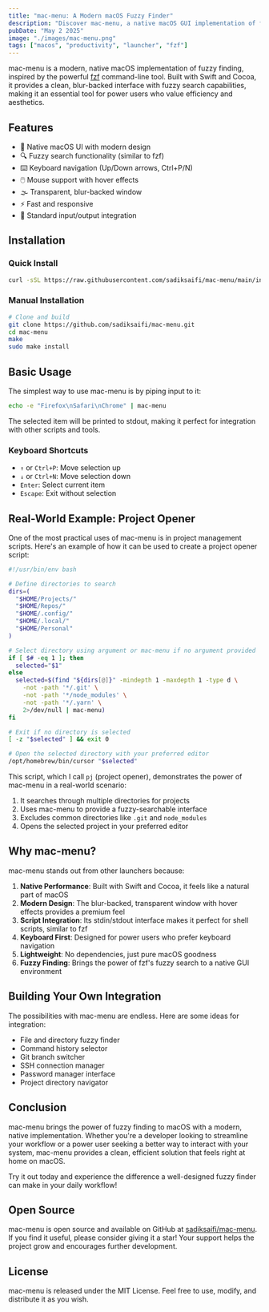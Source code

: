 ```yaml
---
title: "mac-menu: A Modern macOS Fuzzy Finder"
description: "Discover mac-menu, a native macOS GUI implementation of fuzzy finding, bringing the power of fzf to your desktop with a beautiful interface."
pubDate: "May 2 2025"
image: "./images/mac-menu.png"
tags: ["macos", "productivity", "launcher", "fzf"]
---
```


mac-menu is a modern, native macOS implementation of fuzzy finding, inspired by the powerful [fzf](https://github.com/junegunn/fzf) command-line tool. Built with Swift and Cocoa, it provides a clean, blur-backed interface with fuzzy search capabilities, making it an essential tool for power users who value efficiency and aesthetics.

## Features

- 🎨 Native macOS UI with modern design
- 🔍 Fuzzy search functionality (similar to fzf)
- ⌨️ Keyboard navigation (Up/Down arrows, Ctrl+P/N)
- 🖱️ Mouse support with hover effects
- 🌫️ Transparent, blur-backed window
- ⚡ Fast and responsive
- 📝 Standard input/output integration

## Installation

### Quick Install

```bash
curl -sSL https://raw.githubusercontent.com/sadiksaifi/mac-menu/main/install.sh | bash
```

### Manual Installation

```bash
# Clone and build
git clone https://github.com/sadiksaifi/mac-menu.git
cd mac-menu
make
sudo make install
```

## Basic Usage

The simplest way to use mac-menu is by piping input to it:

```bash
echo -e "Firefox\nSafari\nChrome" | mac-menu
```

The selected item will be printed to stdout, making it perfect for integration with other scripts and tools.

### Keyboard Shortcuts

- `↑` or `Ctrl+P`: Move selection up
- `↓` or `Ctrl+N`: Move selection down
- `Enter`: Select current item
- `Escape`: Exit without selection

## Real-World Example: Project Opener

One of the most practical uses of mac-menu is in project management scripts. Here's an example of how it can be used to create a project opener script:

```bash
#!/usr/bin/env bash

# Define directories to search
dirs=(
  "$HOME/Projects/"
  "$HOME/Repos/"
  "$HOME/.config/"
  "$HOME/.local/"
  "$HOME/Personal"
)

# Select directory using argument or mac-menu if no argument provided
if [ $# -eq 1 ]; then
  selected="$1"
else
  selected=$(find "${dirs[@]}" -mindepth 1 -maxdepth 1 -type d \
    -not -path '*/.git' \
    -not -path '*/node_modules' \
    -not -path '*/.yarn' \
    2>/dev/null | mac-menu)
fi

# Exit if no directory is selected
[ -z "$selected" ] && exit 0

# Open the selected directory with your preferred editor
/opt/homebrew/bin/cursor "$selected"
```

This script, which I call `pj` (project opener), demonstrates the power of mac-menu in a real-world scenario:

1. It searches through multiple directories for projects
2. Uses mac-menu to provide a fuzzy-searchable interface
3. Excludes common directories like `.git` and `node_modules`
4. Opens the selected project in your preferred editor

## Why mac-menu?

mac-menu stands out from other launchers because:

1. **Native Performance**: Built with Swift and Cocoa, it feels like a natural part of macOS
2. **Modern Design**: The blur-backed, transparent window with hover effects provides a premium feel
3. **Script Integration**: Its stdin/stdout interface makes it perfect for shell scripts, similar to fzf
4. **Keyboard First**: Designed for power users who prefer keyboard navigation
5. **Lightweight**: No dependencies, just pure macOS goodness
6. **Fuzzy Finding**: Brings the power of fzf's fuzzy search to a native GUI environment

## Building Your Own Integration

The possibilities with mac-menu are endless. Here are some ideas for integration:

- File and directory fuzzy finder
- Command history selector
- Git branch switcher
- SSH connection manager
- Password manager interface
- Project directory navigator

## Conclusion

mac-menu brings the power of fuzzy finding to macOS with a modern, native implementation. Whether you're a developer looking to streamline your workflow or a power user seeking a better way to interact with your system, mac-menu provides a clean, efficient solution that feels right at home on macOS.

Try it out today and experience the difference a well-designed fuzzy finder can make in your daily workflow!

## Open Source

mac-menu is open source and available on GitHub at [sadiksaifi/mac-menu](https://github.com/sadiksaifi/mac-menu). If you find it useful, please consider giving it a star! Your support helps the project grow and encourages further development.

## License

mac-menu is released under the MIT License. Feel free to use, modify, and distribute it as you wish.
